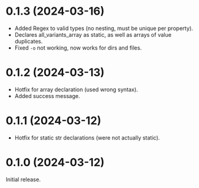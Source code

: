 


# 0.1.3 (2024-03-16)
- Added Regex to valid types (no nesting, must be unique per property).
- Declares all_variants_array as static, as well as arrays of value duplicates.
- Fixed `-o` not working, now works for dirs and files.

# 0.1.2 (2024-03-13)
- Hotfix for array declaration (used wrong syntax).
- Added success message.

# 0.1.1 (2024-03-12)
- Hotfix for static str declarations (were not actually static).

# 0.1.0 (2024-03-12)
Initial release.
